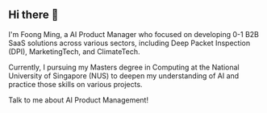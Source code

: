 ## Hi there 👋

I'm Foong Ming, a AI Product Manager who focused on developing 0-1 B2B SaaS solutions across various sectors, including Deep Packet Inspection (DPI), MarketingTech, and ClimateTech. 

Currently, I pursuing my Masters degree in Computing at the National University of Singapore (NUS) to deepen my understanding of AI and practice those skills on various projects. 

Talk to me about AI Product Management! 


<!--
**foongming/foongming** is a ✨ _special_ ✨ repository because its `README.md` (this file) appears on your GitHub profile.

Here are some ideas to get you started:

- 🔭 I’m currently working on using AI for decarbonisation at scale...
- 🌱 I’m currently learning ...
- 👯 I’m looking to collaborate on using tech to accelerate ...
- 🤔 I’m looking for help with ...
- 💬 Ask me about ...
- 📫 How to reach me: ...
- 😄 Pronouns: ...
- ⚡ Fun fact: ...
-->
